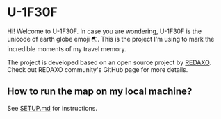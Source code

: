 # U-1F30F

Hi! Welcome to U-1F30F. In case you are wondering, U-1F30F is the unicode of earth globe emoji 🌏. This is the project I'm using to mark the incredible moments of my travel memory.

The project is developed based on an open source project by [REDAXO](https://github.com/FriendsOfREDAXO/community). Check out REDAXO community's GitHub page for more details.

## How to run the map on my local machine?

See [SETUP.md](https://github.com/haezh/U-1F30F/blob/master/SETUP.md) for instructions.

